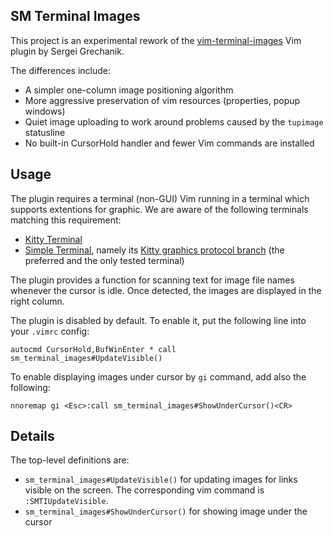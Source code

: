 SM Terminal Images
------------------

This project is an experimental rework of the
[vim-terminal-images](https://github.com/sergei-grechanik/vim-terminal-images) Vim plugin by Sergei
Grechanik.

The differences include:
- A simpler one-column image positioning algorithm
- More aggressive preservation of vim resources (properties, popup windows)
- Quiet image uploading to work around problems caused by the `tupimage` statusline
- No built-in CursorHold handler and fewer Vim commands are installed

Usage
-----

The plugin requires a terminal (non-GUI) Vim running in a terminal which supports extentions for
graphic.  We are aware of the following terminals matching this requirement:
- [Kitty Terminal](https://sw.kovidgoyal.net/kitty/)
- [Simple Terminal](https://st.suckless.org/), namely its [Kitty graphics protocol
  branch](https://github.com/sergei-grechanik/st-graphics) (the preferred and the only tested
  terminal)

The plugin provides a function for scanning text for image file names whenever the cursor is idle.
Once detected, the images are displayed in the right column.

The plugin is disabled by default. To enable it, put the following line into your `.vimrc` config:

``` vim
autocmd CursorHold,BufWinEnter * call sm_terminal_images#UpdateVisible()
```

To enable displaying images under cursor by `gi` command, add also the following:

``` vim
nnoremap gi <Esc>:call sm_terminal_images#ShowUnderCursor()<CR>
```

Details
-------

The top-level definitions are:
- `sm_terminal_images#UpdateVisible()` for updating images for links visible on the screen. The
  corresponding vim command is `:SMTIUpdateVisible`.
- `sm_terminal_images#ShowUnderCursor()` for showing image under the cursor


